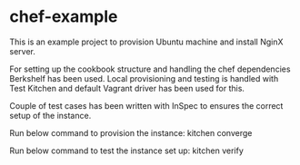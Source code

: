 # chef-example

This is an example project to provision Ubuntu machine and install NginX server.

For setting up the cookbook structure and handling the chef dependencies Berkshelf has been used. Local provisioning and testing is  handled with Test Kitchen and default Vagrant driver has been used for this. 

Couple of test cases has been written with InSpec to ensures the correct setup of the instance.

Run below command to provision the instance:
kitchen converge

Run below command to test the instance set up:
kitchen verify
